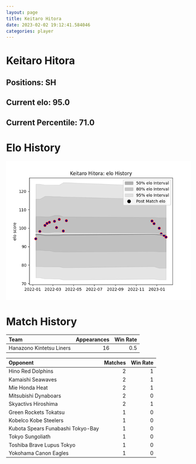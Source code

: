 ```yaml
---  
layout: page  
title: Keitaro Hitora  
date: 2023-02-02 19:12:41.584046  
categories: player  
---
```

# Keitaro Hitora

## Positions: SH

## Current elo: 95.0

## Current Percentile: 71.0

# Elo History


![elo history](history_KeitaroHitora.png)
# Match History


| Team                     |   Appearances |   Win Rate |
|:-------------------------|--------------:|-----------:|
| Hanazono Kintetsu Liners |            16 |        0.5 |

| Opponent                          |   Matches |   Win Rate |
|:----------------------------------|----------:|-----------:|
| Hino Red Dolphins                 |         2 |          1 |
| Kamaishi Seawaves                 |         2 |          1 |
| Mie Honda Heat                    |         2 |          1 |
| Mitsubishi Dynaboars              |         2 |          0 |
| Skyactivs Hiroshima               |         2 |          1 |
| Green Rockets Tokatsu             |         1 |          0 |
| Kobelco Kobe Steelers             |         1 |          0 |
| Kubota Spears Funabashi Tokyo-Bay |         1 |          0 |
| Tokyo Sungoliath                  |         1 |          0 |
| Toshiba Brave Lupus Tokyo         |         1 |          0 |
| Yokohama Canon Eagles             |         1 |          0 |